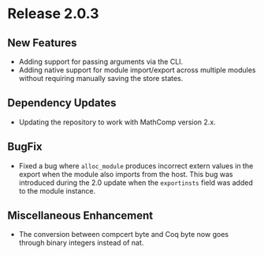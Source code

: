 # Release 2.0.3

## New Features
- Adding support for passing arguments via the CLI.
- Adding native support for module import/export across multiple modules without requiring manually saving the store states.

## Dependency Updates
- Updating the repository to work with MathComp version 2.x.

## BugFix
- Fixed a bug where `alloc_module` produces incorrect extern values in the export when the module also imports from the host. This bug was introduced during the 2.0 update when the `exportinsts` field was added to the module instance.

## Miscellaneous Enhancement
- The conversion between compcert byte and Coq byte now goes through binary integers instead of nat.